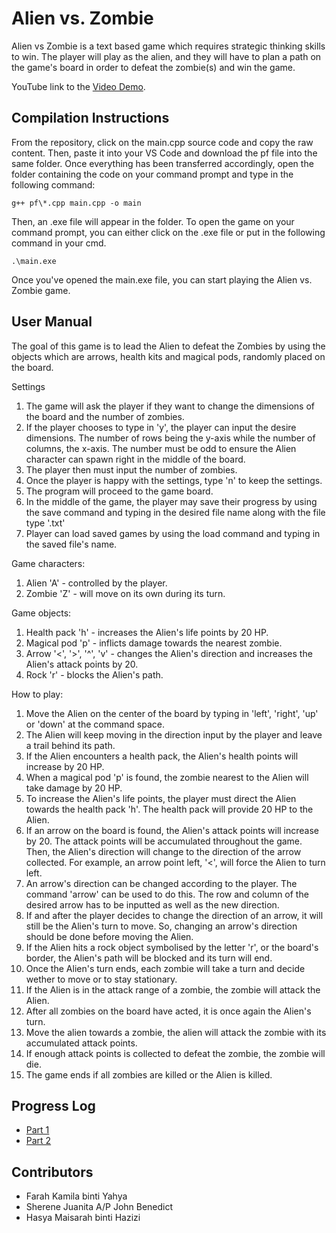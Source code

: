 # Alien vs. Zombie

Alien vs Zombie is a text based game which requires strategic thinking skills to win. The player will play as the alien, and they will have to plan a path on the game's board in order to defeat the zombie(s) and win the game.

YouTube link to the [Video Demo](https://youtu.be/6YP9L1vuIPg).

## Compilation Instructions

From the repository, click on the main.cpp source code and copy the raw content. Then, paste it into your VS Code and download the pf file into the same folder. Once everything has been transferred accordingly, open the folder containing the code on your command prompt and type in the following command:

```
g++ pf\*.cpp main.cpp -o main
```

Then, an .exe file will appear in the folder. To open the game on your command prompt, you can either click on the .exe file or put in the following command in your cmd.

```
.\main.exe
```

Once you've opened the main.exe file, you can start playing the Alien vs. Zombie game.

## User Manual

The goal of this game is to lead the Alien to defeat the Zombies by using the objects which are arrows, health kits and magical pods, randomly placed on the board.

Settings
1. The game will ask the player if they want to change the dimensions of the board and the number of zombies.
2. If the player chooses to type in 'y', the player can input the desire dimensions. The number of rows being the y-axis while the number of columns, the x-axis. The number must be odd to ensure the Alien character can spawn right in the middle of the board.
3. The player then must input the number of zombies.
3. Once the player is happy with the settings, type 'n' to keep the settings.
4. The program will proceed to the game board.
5. In the middle of the game, the player may save their progress by using the save command and typing in the desired file name along with the file type '.txt'
6. Player can load saved games by using the load command and typing in the saved file's name.

Game characters:
1. Alien 'A' - controlled by the player.
2. Zombie 'Z' - will move on its own during its turn.

Game objects:
1. Health pack 'h' - increases the Alien's life points by 20 HP.
2. Magical pod 'p' - inflicts damage towards the nearest zombie.
3. Arrow '<', '>', '^', 'v' - changes the Alien's direction and increases the Alien's attack points by 20.
4. Rock 'r' - blocks the Alien's path.

How to play:
1. Move the Alien on the center of the board by typing in 'left', 'right', 'up' or 'down' at the command space.
2. The Alien will keep moving in the direction input by the player and leave a trail behind its path.
3. If the Alien encounters a health pack, the Alien's health points will increase by 20 HP.
4. When a magical pod 'p' is found, the zombie nearest to the Alien will take damage by 20 HP.
5. To increase the Alien's life points, the player must direct the Alien towards the health pack 'h'. The health pack will provide 20 HP to the Alien.
6. If an arrow on the board is found, the Alien's attack points will increase by 20. The attack points will be accumulated throughout the game. Then, the Alien's direction will change to the direction of the arrow collected. For example, an arrow point left, '<', will force the Alien to turn left.
7. An arrow's direction can be changed according to the player. The command 'arrow' can be used to do this. The row and column of the desired arrow has to be inputted as well as the new direction.
8. If and after the player decides to change the direction of an arrow, it will still be the Alien's turn to move. So, changing an arrow's direction should be done before moving the Alien.
9. If the Alien hits a rock object symbolised by the letter 'r', or the board's border, the Alien's path will be blocked and its turn will end.
10. Once the Alien's turn ends, each zombie will take a turn and decide wether to move or to stay stationary.
11. If the Alien is in the attack range of a zombie, the zombie will attack the Alien.
12. After all zombies on the board have acted, it is once again the Alien's turn.
13. Move the alien towards a zombie, the alien will attack the zombie with its accumulated attack points.
14. If enough attack points is collected to defeat the zombie, the zombie will die.
14. The game ends if all zombies are killed or the Alien is killed.

## Progress Log

- [Part 1](PART1.md)
- [Part 2](PART2.md)

## Contributors

- Farah Kamila binti Yahya
- Sherene Juanita A/P John Benedict
- Hasya Maisarah binti Hazizi


